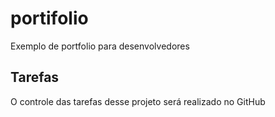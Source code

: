 # portifolio
Exemplo de portfolio para desenvolvedores

## Tarefas

O controle das tarefas desse projeto será realizado no GitHub